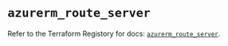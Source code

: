 # `azurerm_route_server`

Refer to the Terraform Registory for docs: [`azurerm_route_server`](https://registry.terraform.io/providers/hashicorp/azurerm/3.55.0/docs/resources/route_server).

